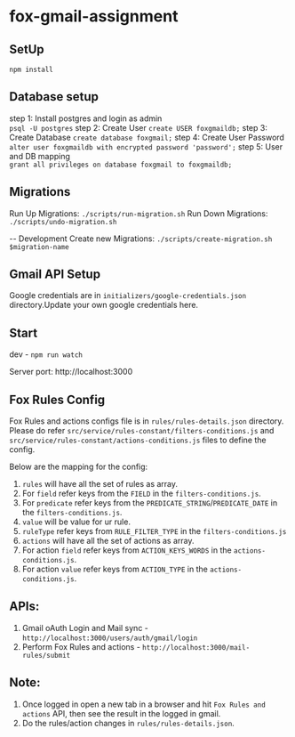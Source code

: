 # fox-gmail-assignment

## SetUp
`npm install`

## Database setup
   
step 1: Install postgres and login as admin  
        `psql -U postgres` 
step 2: Create User 
        `create USER foxgmaildb;` 
step 3: Create Database
        `create database foxgmail;`
step 4: Create User Password
        `alter user foxgmaildb with encrypted password 'password';`
step 5: User and DB mapping       
        `grant all privileges on database foxgmail to foxgmaildb;`

## Migrations

Run Up Migrations: `./scripts/run-migration.sh`
Run Down Migrations: `./scripts/undo-migration.sh`

-- Development
Create new Migrations: `./scripts/create-migration.sh $migration-name`

## Gmail API Setup

Google credentials are in `initializers/google-credentials.json` directory.Update your own google credentials here.


## Start
dev - `npm run watch`

Server port: http://localhost:3000

## Fox Rules Config

Fox Rules and actions configs file is in `rules/rules-details.json` directory. Please do refer `src/service/rules-constant/filters-conditions.js` and `src/service/rules-constant/actions-conditions.js` files to define the config.

Below are the mapping for the config:
   1. `rules` will have all the set of rules as array.
   2. For `field` refer keys from the `FIELD` in the `filters-conditions.js`.
   3. For `predicate` refer keys from the `PREDICATE_STRING`/`PREDICATE_DATE` in the `filters-conditions.js`.
   4. `value` will be value for ur rule.
   5. `ruleType` refer keys from `RULE_FILTER_TYPE` in the `filters-conditions.js`
   6. `actions` will have all the set of actions as array.
   7. For action `field` refer keys from `ACTION_KEYS_WORDS` in the `actions-conditions.js`.
   8. For action `value` refer keys from `ACTION_TYPE` in the `actions-conditions.js`.


## APIs:
1. Gmail oAuth Login and Mail sync - `http://localhost:3000/users/auth/gmail/login`
2. Perform Fox Rules and actions - `http://localhost:3000/mail-rules/submit`

## Note:
1. Once logged in open a new tab in a browser and hit `Fox Rules and actions` API, then see the result in the logged in gmail.
2. Do the rules/action changes in `rules/rules-details.json`.
